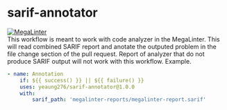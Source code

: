 # sarif-annotator 
[![MegaLinter](https://github.com/yeaung276/sarif-annotator/workflows/MegaLinter/badge.svg?branch=main)](https://github.com/yeaung276/sarif-annotator/actions?query=workflow%3AMegaLinter+branch%3Amain)
<br>
This workflow is meant to work with code analyzer in the MegaLinter. This will read combined SARIF report and anotate the outputed problem in the file change section of the pull request. Report of analyzer that do not produce SARIF output will not work with this workflow.
Example.
```yml
- name: Annotation
    if: ${{ success() }} || ${{ failure() }}
    uses: yeaung276/sarif-annotator@1.0.0
    with: 
        sarif_path: 'megalinter-reports/megalinter-report.sarif'
```
